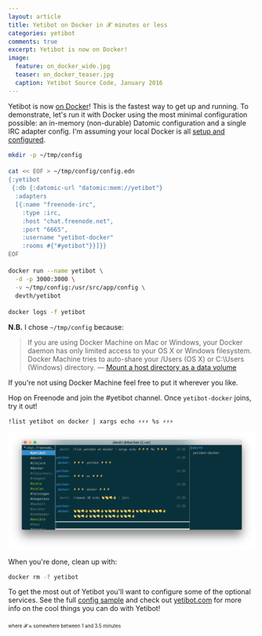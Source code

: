 ```yaml
---
layout: article
title: Yetibot on Docker in 𝓧 minutes or less
categories: yetibot
comments: true
excerpt: Yetibot is now on Docker!
image:
  feature: on_docker_wide.jpg
  teaser: on_docker_teaser.jpg
  caption: Yetibot Source Code, January 2016
---
```


Yetibot is now [on Docker](https://hub.docker.com/r/devth/yetibot/tags/)! This
is the fastest way to get up and running. To demonstrate, let's run it with
Docker using the most minimal configuration possible: an in-memory
(non-durable) Datomic configuration and a single IRC adapter config. I'm
assuming your local Docker is all [setup and
configured](https://www.docker.com/docker-toolbox).

```bash
mkdir -p ~/tmp/config

cat << EOF > ~/tmp/config/config.edn
{:yetibot
 {:db {:datomic-url "datomic:mem://yetibot"}
  :adapters
  [{:name "freenode-irc",
    :type :irc,
    :host "chat.freenode.net",
    :port "6665",
    :username "yetibot-docker"
    :rooms #{"#yetibot"}}]}}
EOF

docker run --name yetibot \
  -d -p 3000:3000 \
  -v ~/tmp/config:/usr/src/app/config \
  devth/yetibot

docker logs -f yetibot
```

**N.B.** I chose `~/tmp/config` because:

> If you are using Docker Machine on Mac or Windows, your Docker daemon has only
> limited access to your OS X or Windows filesystem. Docker Machine tries to
> auto-share your /Users (OS X) or C:\Users (Windows) directory.
> — [Mount a host directory as a data volume](https://docs.docker.com/engine/userguide/dockervolumes/#mount-a-host-directory-as-a-data-volume)

If you're not using Docker Machine feel free to put it wherever you like.

Hop on Freenode and join the #yetibot channel. Once `yetibot-docker` joins, try
it out!

```
!list yetibot on docker | xargs echo ⚡️⚡️⚡️ %s ⚡️⚡️⚡️
```


<img src="/images/yetibot-on-docker-irc.png" />

When you're done, clean up with:

```bash
docker rm -f yetibot
```

To get the most out of Yetibot you'll want to configure some of the optional
services. See the full [config
sample](https://github.com/devth/yetibot/blob/master/config/config-sample.edn)
and check out [yetibot.com](http://yetibot.com) for more info on the cool things
you can do with Yetibot!

<small><sub>where 𝓧 ≈ somewhere between 1 and 3.5 minutes</sub></small>
